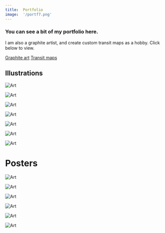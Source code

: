 ```yaml
---
title:  Portfolio
image:  '/portf7.png'
---
```

 
### You can see a bit of my portfolio here.

I am also a graphite artist, and create custom transit maps as a hobby. Click below to view.

‎[Graphite art](https://ermine.de/posts/art/)
‎[Transit maps](https://ermine.de/posts/transit-maps/)


## Illustrations

![Art](/portf1.png)

![Art](/portf2.png)

![Art](/portf10.png)

![Art](/portf3.png)

![Art](/portf11.png)

![Art](/portf12.png)

![Art](/portf14.png)


# Posters

![Art](/portf5.png)

![Art](/portf7.png)

![Art](/portf8.png)

![Art](/portf6.png)

![Art](/portf13.png)

![Art](/portf15.png)


